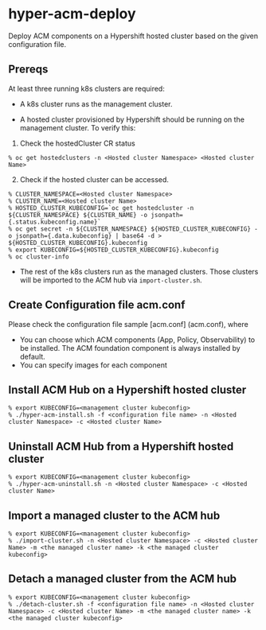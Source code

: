 # hyper-acm-deploy
Deploy ACM components on a Hypershift hosted cluster based on the given configuration file.

## Prereqs
At least three running k8s clusters are required:

- A k8s cluster runs as the management cluster.

- A hosted cluster provisioned by Hypershift should be running on the management cluster. To verify this:
1. Check the hostedCluster CR status
```
% oc get hostedclusters -n <Hosted cluster Namespace> <Hosted cluster Name>
```
2. Check if the hosted cluster can be accessed.
```
% CLUSTER_NAMESPACE=<Hosted cluster Namespace>
% CLUSTER_NAME=<Hosted cluster Name>
% HOSTED_CLUSTER_KUBECONFIG=`oc get hostedcluster -n ${CLUSTER_NAMESPACE} ${CLUSTER_NAME} -o jsonpath={.status.kubeconfig.name}`
% oc get secret -n ${CLUSTER_NAMESPACE} ${HOSTED_CLUSTER_KUBECONFIG} -o jsonpath={.data.kubeconfig} | base64 -d > ${HOSTED_CLUSTER_KUBECONFIG}.kubeconfig
% export KUBECONFIG=${HOSTED_CLUSTER_KUBECONFIG}.kubeconfig
% oc cluster-info
```

- The rest of the k8s clusters run as the managed clusters. Those clusters will be imported to the ACM hub via `import-cluster.sh`.

## Create Configuration file acm.conf

Please check the configuration file sample [acm.conf] (acm.conf), where

- You can choose which ACM components (App, Policy, Observability) to be installed. The ACM foundation component is always installed by default.
- You can specify images for each component


## Install ACM Hub on a Hypershift hosted cluster
```
% export KUBECONFIG=<management cluster kubeconfig>
% ./hyper-acm-install.sh -f <configuration file name> -n <Hosted cluster Namespace> -c <Hosted cluster Name>
```

## Uninstall ACM Hub from a Hypershift hosted cluster
```
% export KUBECONFIG=<management cluster kubeconfig>
% ./hyper-acm-uninstall.sh -n <Hosted cluster Namespace> -c <Hosted cluster Name>
```

## Import a managed cluster to the ACM hub
```
% export KUBECONFIG=<management cluster kubeconfig>
% ./import-cluster.sh -n <Hosted cluster Namespace> -c <Hosted cluster Name> -m <the managed cluster name> -k <the managed cluster kubeconfig>
```
## Detach a managed cluster from the ACM hub
```
% export KUBECONFIG=<management cluster kubeconfig>
% ./detach-cluster.sh -f <configuration file name> -n <Hosted cluster Namespace> -c <Hosted cluster Name> -m <the managed cluster name> -k <the managed cluster kubeconfig>
```
